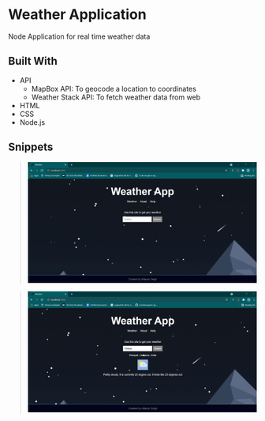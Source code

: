 # Weather Application
Node Application for real time weather data

## Built With
* API
  - MapBox API: To geocode a location to coordinates
  - Weather Stack API: To fetch weather data from web
* HTML
* CSS
* Node.js

## Snippets

>![This is a image](/Public/Img/Img1.png)


>![This is a image](/Public/Img/Img2.png)
